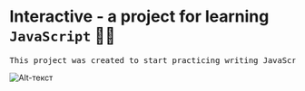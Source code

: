 # Interactive - a project for learning `JavaScript` 👨‍💻

<pre>
This project was created to start practicing writing JavaScript code
</pre>

![Alt-текст](https://github.com/bozzhik/admin/blob/main/img/screencast.gif?raw=true 'wiki')
